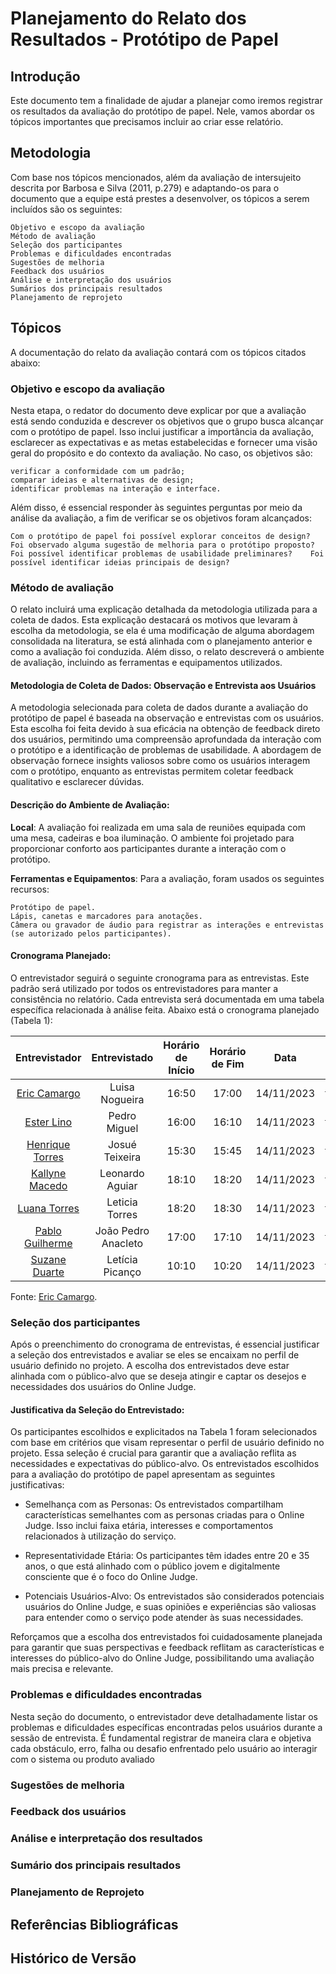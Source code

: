 # Planejamento do Relato dos Resultados - Protótipo de Papel

## Introdução

Este documento tem a finalidade de ajudar a planejar como iremos registrar os resultados da avaliação do protótipo de papel. Nele, vamos abordar os tópicos importantes que precisamos incluir ao criar esse relatório.

## Metodologia

Com base nos tópicos mencionados, além da avaliação de intersujeito descrita por Barbosa e Silva (2011, p.279) e adaptando-os para o documento que a equipe está prestes a desenvolver, os tópicos a serem incluídos são os seguintes:

    Objetivo e escopo da avaliação
    Método de avaliação
    Seleção dos participantes
    Problemas e dificuldades encontradas
    Sugestões de melhoria
    Feedback dos usuários
    Análise e interpretação dos usuários
    Sumários dos principais resultados
    Planejamento de reprojeto

## Tópicos

A documentação do relato da avaliação contará com os tópicos citados abaixo:

### **Objetivo e escopo da avaliação**

Nesta etapa, o redator do documento deve explicar por que a avaliação está sendo conduzida e descrever os objetivos que o grupo busca alcançar com o protótipo de papel. Isso inclui justificar a importância da avaliação, esclarecer as expectativas e as metas estabelecidas e fornecer uma visão geral do propósito e do contexto da avaliação. No caso, os objetivos são:

    verificar a conformidade com um padrão;
    comparar ideias e alternativas de design;
    identificar problemas na interação e interface.

Além disso, é essencial responder às seguintes perguntas por meio da análise da avaliação, a fim de verificar se os objetivos foram alcançados:

    Com o protótipo de papel foi possível explorar conceitos de design?
    Foi observado alguma sugestão de melhoria para o protótipo proposto?
    Foi possível identificar problemas de usabilidade preliminares?    Foi possível identificar ideias principais de design?

### **Método de avaliação**

O relato incluirá uma explicação detalhada da metodologia utilizada para a coleta de dados. Esta explicação destacará os motivos que levaram à escolha da metodologia, se ela é uma modificação de alguma abordagem consolidada na literatura, se está alinhada com o planejamento anterior e como a avaliação foi conduzida. Além disso, o relato descreverá o ambiente de avaliação, incluindo as ferramentas e equipamentos utilizados.

#### Metodologia de Coleta de Dados: Observação e Entrevista aos Usuários

A metodologia selecionada para coleta de dados durante a avaliação do protótipo de papel é baseada na observação e entrevistas com os usuários. Esta escolha foi feita devido à sua eficácia na obtenção de feedback direto dos usuários, permitindo uma compreensão aprofundada da interação com o protótipo e a identificação de problemas de usabilidade. A abordagem de observação fornece insights valiosos sobre como os usuários interagem com o protótipo, enquanto as entrevistas permitem coletar feedback qualitativo e esclarecer dúvidas.

#### Descrição do Ambiente de Avaliação:

**Local**: A avaliação foi realizada em uma sala de reuniões equipada com uma mesa, cadeiras e boa iluminação. O ambiente foi projetado para proporcionar conforto aos participantes durante a interação com o protótipo.

**Ferramentas e Equipamentos**: Para a avaliação, foram usados os seguintes recursos:

    Protótipo de papel.
    Lápis, canetas e marcadores para anotações.
    Câmera ou gravador de áudio para registrar as interações e entrevistas (se autorizado pelos participantes).
#### Cronograma Planejado:

O entrevistador seguirá o seguinte cronograma para as entrevistas. Este padrão será utilizado por todos os entrevistadores para manter a consistência no relatório. Cada entrevista será documentada em uma tabela específica relacionada à análise feita. Abaixo está o cronograma planejado (Tabela 1):

| Entrevistador | Entrevistado | Horário de Início | Horário de Fim |    Data    |    Local     |
| :----------------: | :-------------: | :---------------: | :------------: | :--------: | :----------: |
| [Eric Camargo](https://github.com/ericcs10) | Luisa Nogueira | 16:50 | 17:00 | 14/11/2023 | [Microsoft Teams](https://www.microsoft.com/pt-br/microsoft-teams/compare-microsoft-teams-options-b?ef_id=_k_Cj0KCQjwhfipBhCqARIsAH9msbkh56peWVo27EaDzR8EbqXYiLK6YwC1NKbGDkdcn2Cmym6qqf15RrcaAthyEALw_wcB_k_&OCID=AIDcmm744r0i0o_SEM__k_Cj0KCQjwhfipBhCqARIsAH9msbkh56peWVo27EaDzR8EbqXYiLK6YwC1NKbGDkdcn2Cmym6qqf15RrcaAthyEALw_wcB_k_&gclid=Cj0KCQjwhfipBhCqARIsAH9msbkh56peWVo27EaDzR8EbqXYiLK6YwC1NKbGDkdcn2Cmym6qqf15RrcaAthyEALw_wcB) |
| [Ester Lino](https://github.com/esteerlino) | Pedro Miguel | 16:00 | 16:10 | 14/11/2023 | [Microsoft Teams](https://www.microsoft.com/pt-br/microsoft-teams/compare-microsoft-teams-options-b?ef_id=_k_Cj0KCQjwhfipBhCqARIsAH9msbkh56peWVo27EaDzR8EbqXYiLK6YwC1NKbGDkdcn2Cmym6qqf15RrcaAthyEALw_wcB_k_&OCID=AIDcmm744r0i0o_SEM__k_Cj0KCQjwhfipBhCqARIsAH9msbkh56peWVo27EaDzR8EbqXYiLK6YwC1NKbGDkdcn2Cmym6qqf15RrcaAthyEALw_wcB_k_&gclid=Cj0KCQjwhfipBhCqARIsAH9msbkh56peWVo27EaDzR8EbqXYiLK6YwC1NKbGDkdcn2Cmym6qqf15RrcaAthyEALw_wcB) |
| [Henrique Torres](https://github.com/henriqtorresl) | Josué Teixeira | 15:30 | 15:45 | 14/11/2023 | [Microsoft Teams](https://www.microsoft.com/pt-br/microsoft-teams/compare-microsoft-teams-options-b?ef_id=_k_Cj0KCQjwhfipBhCqARIsAH9msbkh56peWVo27EaDzR8EbqXYiLK6YwC1NKbGDkdcn2Cmym6qqf15RrcaAthyEALw_wcB_k_&OCID=AIDcmm744r0i0o_SEM__k_Cj0KCQjwhfipBhCqARIsAH9msbkh56peWVo27EaDzR8EbqXYiLK6YwC1NKbGDkdcn2Cmym6qqf15RrcaAthyEALw_wcB_k_&gclid=Cj0KCQjwhfipBhCqARIsAH9msbkh56peWVo27EaDzR8EbqXYiLK6YwC1NKbGDkdcn2Cmym6qqf15RrcaAthyEALw_wcB) |
| [Kallyne Macedo](https://github.com/kalipassos) | Leonardo Aguiar | 18:10 | 18:20 | 14/11/2023 | [Microsoft Teams](https://www.microsoft.com/pt-br/microsoft-teams/compare-microsoft-teams-options-b?ef_id=_k_Cj0KCQjwhfipBhCqARIsAH9msbkh56peWVo27EaDzR8EbqXYiLK6YwC1NKbGDkdcn2Cmym6qqf15RrcaAthyEALw_wcB_k_&OCID=AIDcmm744r0i0o_SEM__k_Cj0KCQjwhfipBhCqARIsAH9msbkh56peWVo27EaDzR8EbqXYiLK6YwC1NKbGDkdcn2Cmym6qqf15RrcaAthyEALw_wcB_k_&gclid=Cj0KCQjwhfipBhCqARIsAH9msbkh56peWVo27EaDzR8EbqXYiLK6YwC1NKbGDkdcn2Cmym6qqf15RrcaAthyEALw_wcB) |
| [Luana Torres](https://github.com/luanatorress) | Leticia Torres | 18:20 | 18:30 | 14/11/2023 | [Microsoft Teams](https://www.microsoft.com/pt-br/microsoft-teams/compare-microsoft-teams-options-b?ef_id=_k_Cj0KCQjwhfipBhCqARIsAH9msbkh56peWVo27EaDzR8EbqXYiLK6YwC1NKbGDkdcn2Cmym6qqf15RrcaAthyEALw_wcB_k_&OCID=AIDcmm744r0i0o_SEM__k_Cj0KCQjwhfipBhCqARIsAH9msbkh56peWVo27EaDzR8EbqXYiLK6YwC1NKbGDkdcn2Cmym6qqf15RrcaAthyEALw_wcB_k_&gclid=Cj0KCQjwhfipBhCqARIsAH9msbkh56peWVo27EaDzR8EbqXYiLK6YwC1NKbGDkdcn2Cmym6qqf15RrcaAthyEALw_wcB) |
| [Pablo Guilherme](https://github.com/PabloGJBS) | João Pedro Anacleto | 17:00 | 17:10 | 14/11/2023 | [Microsoft Teams](https://www.microsoft.com/pt-br/microsoft-teams/compare-microsoft-teams-options-b?ef_id=_k_Cj0KCQjwhfipBhCqARIsAH9msbkh56peWVo27EaDzR8EbqXYiLK6YwC1NKbGDkdcn2Cmym6qqf15RrcaAthyEALw_wcB_k_&OCID=AIDcmm744r0i0o_SEM__k_Cj0KCQjwhfipBhCqARIsAH9msbkh56peWVo27EaDzR8EbqXYiLK6YwC1NKbGDkdcn2Cmym6qqf15RrcaAthyEALw_wcB_k_&gclid=Cj0KCQjwhfipBhCqARIsAH9msbkh56peWVo27EaDzR8EbqXYiLK6YwC1NKbGDkdcn2Cmym6qqf15RrcaAthyEALw_wcB) |
| [Suzane Duarte](https://github.com/suzaneduarte) | Letícia Picanço  | 10:10 | 10:20 | 14/11/2023 | [Microsoft Teams](https://www.microsoft.com/pt-br/microsoft-teams/compare-microsoft-teams-options-b?ef_id=_k_Cj0KCQjwhfipBhCqARIsAH9msbkh56peWVo27EaDzR8EbqXYiLK6YwC1NKbGDkdcn2Cmym6qqf15RrcaAthyEALw_wcB_k_&OCID=AIDcmm744r0i0o_SEM__k_Cj0KCQjwhfipBhCqARIsAH9msbkh56peWVo27EaDzR8EbqXYiLK6YwC1NKbGDkdcn2Cmym6qqf15RrcaAthyEALw_wcB_k_&gclid=Cj0KCQjwhfipBhCqARIsAH9msbkh56peWVo27EaDzR8EbqXYiLK6YwC1NKbGDkdcn2Cmym6qqf15RrcaAthyEALw_wcB) |

Fonte: [Eric Camargo](https://github.com/Ericcs10).

### **Seleção dos participantes**

Após o preenchimento do cronograma de entrevistas, é essencial justificar a seleção dos entrevistados e avaliar se eles se encaixam no perfil de usuário definido no projeto. A escolha dos entrevistados deve estar alinhada com o público-alvo que se deseja atingir e captar os desejos e necessidades dos usuários do Online Judge.

#### Justificativa da Seleção do Entrevistado:

Os participantes escolhidos e explicitados na Tabela 1 foram selecionados com base em critérios que visam representar o perfil de usuário definido no projeto. Essa seleção é crucial para garantir que a avaliação reflita as necessidades e expectativas do público-alvo. Os entrevistados escolhidos para a avaliação do protótipo de papel apresentam as seguintes justificativas:

- Semelhança com as Personas: Os entrevistados compartilham características semelhantes com as personas criadas para o Online Judge. Isso inclui faixa etária, interesses e comportamentos relacionados à utilização do serviço.

- Representatividade Etária: Os participantes têm idades entre 20 e 35 anos, o que está alinhado com o público jovem e digitalmente consciente que é o foco do Online Judge.

- Potenciais Usuários-Alvo: Os entrevistados são considerados potenciais usuários do Online Judge, e suas opiniões e experiências são valiosas para entender como o serviço pode atender às suas necessidades.

Reforçamos que a escolha dos entrevistados foi cuidadosamente planejada para garantir que suas perspectivas e feedback reflitam as características e interesses do público-alvo do Online Judge, possibilitando uma avaliação mais precisa e relevante.

### **Problemas e dificuldades encontradas**

Nesta seção do documento, o entrevistador deve detalhadamente listar os problemas e dificuldades específicas encontradas pelos usuários durante a sessão de entrevista. É fundamental registrar de maneira clara e objetiva cada obstáculo, erro, falha ou desafio enfrentado pelo usuário ao interagir com o sistema ou produto avaliado

### **Sugestões de melhoria**

### **Feedback dos usuários**

### **Análise e interpretação dos resultados**

### **Sumário dos principais resultados**

### **Planejamento de Reprojeto**

## Referências Bibliográficas

## Histórico de Versão